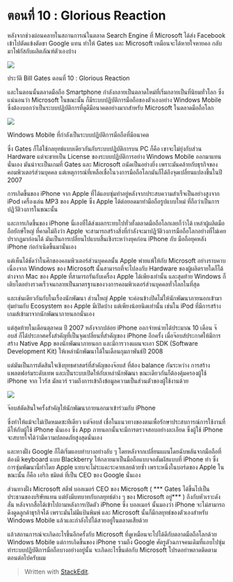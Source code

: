 ตอนที่​ 10 : Glorious Reaction
===
หลังจากช่วงผ่อนคลายในสถานการณ์ในตลาด Search Engine ที่ Microsoft ได้ส่ง Facebook เข้าไปตัดแข้งตัดขา Google แทน ทำให้ Gates และ Microsoft เหมือนจะได้หายใจหายคอ กลับมาโฟกัสกับผลิตภัณฑ์ตัวเองบ้าง

![](https://t0.blockdit.com/photos/2019/09/5d890a25aebac11fcccdf137_800x0xcover_mvXeaVpG.jpg)

ประวัติ Bill Gates ตอนที่ 10 : Glorious Reaction

และในตอนนั้นตลาดมือถือ Smartphone กำลังกลายเป็นตลาดใหม่ที่เริ่มกลายเป็นที่นิยมทั่วโลก ซึ่งแน่นอนว่า Microsoft ในขณะนั้น ก็มีระบบปฏิบัติการมือถือของตัวเองอย่าง Windows Mobile ซึ่งต้องบอกว่าเป็นระบบปฏิบัติการที่ดูดีมีอนาคตอย่างมากสำหรับ Microsoft ในตลาดมือถือโลก

![](https://t0.blockdit.com/photos/2019/09/5d890a65aebac11fccce12e5_800x0xcover_yDFJ2YtC.jpg)

Windows Mobile ที่กำลังเป็นระบบปฏิบัติการมือถือที่มีอนาคต

ซึ่ง Gates ก็ได้ใช้กลยุทธ์แบบเดียวกันกับระบบปฏิบัติการบน PC ก็คือ เขาจะไม่ยุ่งกับส่วน Hardware แต่จะขายเป็น License ของระบบปฏิบัติการอย่าง Windows Mobile ออกมาแทนนั่นเอง มันน่าจะเป็นเกมที่ Gates และ Microsoft ถนัดเป็นอย่างยิ่ง เพราะมันคล้ายกับธุรกิจของคอมพิวเตอร์ส่วนบุคคล แต่เหตุการณ์ที่เหลือเชื่อในวงการมือถือโลกมันก็ได้ถึงจุดเปลี่ยนแปลงขึ้นในปี 2007

การเกิดขึ้นของ iPhone จาก Apple ที่ได้แอบซุ่มทำอยู่หลังจากประสบความสำเร็จเป็นอย่างสูงจาก iPod เครื่องเล่น MP3 ของ Apple ซึ่ง Apple ได้ต่อยอดมาทำมือถือรูปแบบใหม่ ที่ถือว่าเป็นการปฏิวัติวงการในขณะนั้น

และการเกิดขึ้นของ iPhone นี่เองที่ได้ส่งผลกระทบไปทั่วทั้งตลาดมือถือโลกเลยก็ว่าได้ เหล่าผู้ผลิตมือถือยักษ์ใหญ่ ที่คาดไม่ถึงว่า Apple จะสามารถสร้างสิ่งที่กำลังจะมาปฏิวัติวงการมือถือโลกอย่างที่ไม่เคยปรากฏมาก่อนได้ มันเป็นการเปลี่ยนไปแบบสิ้นเชิงระหว่างยุคก่อน iPhone กับ มือถือยุคหลัง iPhone ก่อกำเนิดขึ้นมานั่นเอง

แต่เห็นได้ชัดว่าในศึกของคอมพิวเตอร์ส่วนบุคคลนั้น Apple พ่ายแพ้ให้กับ Microsoft อย่างราบคาบ เนื่องจาก Windows ของ Microsoft นั้นสามารถที่จะไปลงกับ Hardware ของผู้ผลิตรายใดก็ได้ ต่างจาก Mac ของ Apple ที่สามารถรันกับเครื่อง Apple ได้เพียงเท่านั้น และสุดท้าย Windows ก็เติบโตอย่างรวดเร็วจนกลายเป็นมาตรฐานของวงการคอมพิวเตอร์ส่วนบุคคลทั่วโลกในที่สุด

และเช่นเดียวกันกับในเรื่องนักพัฒนา ส่วนใหญ่ Apple จะค่อนข้างปิดไม่ให้นักพัฒนาภายนอกเข้ามายุ่มย่ามกับ Ecosystem ของ Apple มีเปิดบ้าง แต่เพียงน้อยนิดเท่านั้น เช่นใน iPod ที่มีการสร้างเกมส์เข้ามาจากนักพัฒนาภายนอกนั่นเอง

แต่สุดท้ายในเดือนตุลาคม ปี 2007 หลังจากปล่อย iPhone ออกจำหน่ายได้ประมาณ 10 เดือน จ๊อบส์ ก็ได้ประกาศครั้งสำคัญที่เป็นจุดเปลี่ยนที่สำคัญของ iPhone อีกครั้ง เมื่อจ๊อบส์ประกาศให้มีการสร้าง Native App ของนักพัฒนาภายนอก และมีการวางแผนจะเอา SDK (Software Development Kit) ให้เหล่านักพัฒนาได้ในเดือนกุมภาพันธ์ปี 2008

แต่มันเป็นการตัดสินใจเชิงยุทธศาสตร์ที่สำคัญของจ๊อบส์ ที่ต้อง balance กันระหว่าง การสร้างแพลตฟอร์มระดับเทพ และเป็นระบบเปิดให้กับเหล่านักพัฒนา ขณะเดียวกันก็ต้องคุ้มครองผู้ใช้ iPhone จาก ไวรัส มัลแวร์ รวมถึงการเข้าถึงข้อมูลความเป็นส่วนตัวของผู้ใช้งานด้วย

![](https://t0.blockdit.com/photos/2019/09/5d890a97aebac11fccce2c43_800x0xcover_cABrFBA7.jpg)

จ๊อบส์ตัดสินใจครั้งสำคัญให้นักพัฒนาภายนอกมาเข้าร่วมกับ iPhone

ซึ่งทำให้แม้จะไม่เปิดหมดซะทีเดียว แต่จ๊อบส์ เชื่อในแนวทางของตนเพื่อรักษาประสบการณ์การใช้งานที่ดีให้กับผู้ใช้ iPhone นั่นเอง ซึ่ง App ภายนอกนั้นจะมีการตรวจสอบอย่างละเอียด ซึ่งผู้ใช้ iPhone จะสบายใจได้ว่ามีความปลอดภัยสูงสุดนั่นเอง

และทางฝั่ง Google ก็ได้เริ่มแอบทำบางอย่างลับ ๆ โดยหลังจากเปลี่ยนแผนโดยฉับพลันจากมือถือที่ต้องมี keyboard แบบ Blackberry ให้กลายมาเป็นมือถือแบบจอสัมผัสแบบที่ iPhone ทำ ซึ่งการซุ่มพัฒนานี้ทำโดย Apple แทบจะไม่ระแคะระคายเลยด้วยซ้ำ เพราะหนึ่งในบอร์ดของ Apple ในขณะนั้น ก็คือ เอริก ชมิตต์ ที่เป็น CEO ของ Google นั่นเอง

ส่วนทางฝั่ง Microsoft สตีฟ บอลเมอร์ CEO ของ Microsoft ( *** Gates ได้ขึ้นไปเป็นประธานของบริษัทแทน แต่ยังมีบทบาทกับกลยุทธ์ต่าง ๆ ของ Microsoft อยู่*** ) ถึงกับหัวเราะดังลั่น หลังจากสื่อได้เข้าไปถามหลังการเปิดตัว iPhone ซึ่ง บอลเมอร์ นั้นมองว่า iPhone จะไม่สามารถดึงดูดลูกค้าธุรกิจได้ เพราะมันไม่มีแป้นพิมพ์ และ Microsoft นั้นก็มีกลยุทธ์ของตัวเองสำหรับ Windows Mobile แล้วและกำลังไปได้สวยอยู่ในตลาดเสียด้วย

แล้วสถานการณ์จะเกิดอะไรขึ้นอีกครั้งกับ Microsoft ที่ดูเหมือนจะไปได้ดีกับตลาดมือถือโลกด้วย Windows Mobile แต่การเกิดขึ้นของ iPhone รวมถึง Google ศัตรูตัวฉกาจคนเดิมที่แอบไปซุ่มทำระบบปฏิบัติการมือถือบางอย่างอยู่นั้น จะเกิดอะไรขึ้นต่อกับ Microsoft โปรดอย่าพลาดติดตามตอนต่อไปครับผม



> Written with [StackEdit](https://www.blockdit.com/articles/5d890b16aebac11fccce5db0).
<!--stackedit_data:
eyJoaXN0b3J5IjpbNDA5ODgxMTM0LC0xMDExMDc3NDkzXX0=
-->